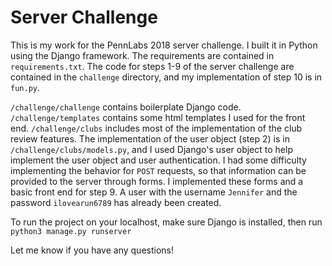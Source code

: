 
# Server Challenge

This is my work for the PennLabs 2018 server challenge. I built it in Python using the Django framework. The requirements are contained in `requirements.txt`.  The code for steps 1-9 of the server challenge are contained in the `challenge` directory, and my implementation of step 10 is in `fun.py`.

`/challenge/challenge`  contains boilerplate Django code. `/challenge/templates` contains some html templates I used for the front end. `/challenge/clubs` includes most of the implementation of the club review features. The implementation of the user object (step 2) is in `/challenge/clubs/models.py`, and I used Django's user object to help implement the user object and user authentication. I had some difficulty implementing the behavior for `POST` requests, so that information can be provided to the server through forms. I implemented these forms and a basic front end for step 9. A user with the username `Jennifer` and the password `ilovearun6789` has already been created.

To run the project on your localhost, make sure Django is installed, then run `python3 manage.py runserver` 

Let me know if you have any questions!